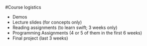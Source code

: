 
#Course logistics 
- Demos 
- Lecture slides (for concepts only)
- Reading assignments (to learn swift; 3 weeks only)
- Programming Assignments (4 or 5 of them in the first 6 weeks)
- Final project (last 3 weeks)


